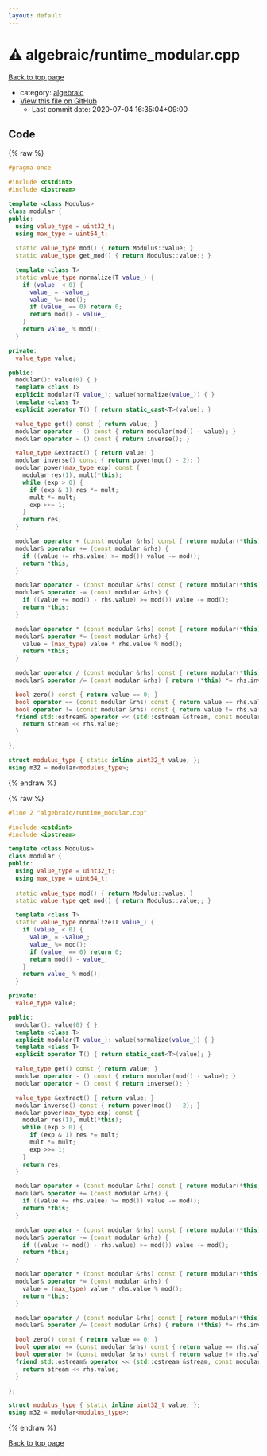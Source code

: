 ```yaml
---
layout: default
---
```


<!-- mathjax config similar to math.stackexchange -->
<script type="text/javascript" async
  src="https://cdnjs.cloudflare.com/ajax/libs/mathjax/2.7.5/MathJax.js?config=TeX-MML-AM_CHTML">
</script>
<script type="text/x-mathjax-config">
  MathJax.Hub.Config({
    TeX: { equationNumbers: { autoNumber: "AMS" }},
    tex2jax: {
      inlineMath: [ ['$','$'] ],
      processEscapes: true
    },
    "HTML-CSS": { matchFontHeight: false },
    displayAlign: "left",
    displayIndent: "2em"
  });
</script>

<script type="text/javascript" src="https://cdnjs.cloudflare.com/ajax/libs/jquery/3.4.1/jquery.min.js"></script>
<script src="https://cdn.jsdelivr.net/npm/jquery-balloon-js@1.1.2/jquery.balloon.min.js" integrity="sha256-ZEYs9VrgAeNuPvs15E39OsyOJaIkXEEt10fzxJ20+2I=" crossorigin="anonymous"></script>
<script type="text/javascript" src="../../assets/js/copy-button.js"></script>
<link rel="stylesheet" href="../../assets/css/copy-button.css" />


# :warning: algebraic/runtime_modular.cpp

<a href="../../index.html">Back to top page</a>

* category: <a href="../../index.html#c7f6ad568392380a8f4b4cecbaccb64c">algebraic</a>
* <a href="{{ site.github.repository_url }}/blob/master/algebraic/runtime_modular.cpp">View this file on GitHub</a>
    - Last commit date: 2020-07-04 16:35:04+09:00




## Code

<a id="unbundled"></a>
{% raw %}
```cpp
#pragma once

#include <cstdint>
#include <iostream>

template <class Modulus>
class modular {
public:
  using value_type = uint32_t;
  using max_type = uint64_t;
  
  static value_type mod() { return Modulus::value; } 
  static value_type get_mod() { return Modulus::value;; }

  template <class T>
  static value_type normalize(T value_) {
    if (value_ < 0) {
      value_ = -value_;
      value_ %= mod();
      if (value_ == 0) return 0;
      return mod() - value_;
    }
    return value_ % mod();
  }

private:
  value_type value;

public:
  modular(): value(0) { }
  template <class T>
  explicit modular(T value_): value(normalize(value_)) { }
  template <class T>
  explicit operator T() { return static_cast<T>(value); }

  value_type get() const { return value; }
  modular operator - () const { return modular(mod() - value); }
  modular operator ~ () const { return inverse(); }

  value_type &extract() { return value; }
  modular inverse() const { return power(mod() - 2); }
  modular power(max_type exp) const {
    modular res(1), mult(*this);
    while (exp > 0) {
      if (exp & 1) res *= mult;
      mult *= mult;
      exp >>= 1;
    }
    return res;
  }

  modular operator + (const modular &rhs) const { return modular(*this) += rhs; }
  modular& operator += (const modular &rhs) { 
    if ((value += rhs.value) >= mod()) value -= mod(); 
    return *this; 
  }

  modular operator - (const modular &rhs) const { return modular(*this) -= rhs; }
  modular& operator -= (const modular &rhs) { 
    if ((value += mod() - rhs.value) >= mod()) value -= mod(); 
    return *this; 
  }

  modular operator * (const modular &rhs) const { return modular(*this) *= rhs; }
  modular& operator *= (const modular &rhs) { 
    value = (max_type) value * rhs.value % mod();
    return *this;
  }

  modular operator / (const modular &rhs) const { return modular(*this) /= rhs; }
  modular& operator /= (const modular &rhs) { return (*this) *= rhs.inverse(); }

  bool zero() const { return value == 0; }
  bool operator == (const modular &rhs) const { return value == rhs.value; }
  bool operator != (const modular &rhs) const { return value != rhs.value; }
  friend std::ostream& operator << (std::ostream &stream, const modular &rhs) {
    return stream << rhs.value;
  }

};

struct modulus_type { static inline uint32_t value; };
using m32 = modular<modulus_type>;

```
{% endraw %}

<a id="bundled"></a>
{% raw %}
```cpp
#line 2 "algebraic/runtime_modular.cpp"

#include <cstdint>
#include <iostream>

template <class Modulus>
class modular {
public:
  using value_type = uint32_t;
  using max_type = uint64_t;
  
  static value_type mod() { return Modulus::value; } 
  static value_type get_mod() { return Modulus::value;; }

  template <class T>
  static value_type normalize(T value_) {
    if (value_ < 0) {
      value_ = -value_;
      value_ %= mod();
      if (value_ == 0) return 0;
      return mod() - value_;
    }
    return value_ % mod();
  }

private:
  value_type value;

public:
  modular(): value(0) { }
  template <class T>
  explicit modular(T value_): value(normalize(value_)) { }
  template <class T>
  explicit operator T() { return static_cast<T>(value); }

  value_type get() const { return value; }
  modular operator - () const { return modular(mod() - value); }
  modular operator ~ () const { return inverse(); }

  value_type &extract() { return value; }
  modular inverse() const { return power(mod() - 2); }
  modular power(max_type exp) const {
    modular res(1), mult(*this);
    while (exp > 0) {
      if (exp & 1) res *= mult;
      mult *= mult;
      exp >>= 1;
    }
    return res;
  }

  modular operator + (const modular &rhs) const { return modular(*this) += rhs; }
  modular& operator += (const modular &rhs) { 
    if ((value += rhs.value) >= mod()) value -= mod(); 
    return *this; 
  }

  modular operator - (const modular &rhs) const { return modular(*this) -= rhs; }
  modular& operator -= (const modular &rhs) { 
    if ((value += mod() - rhs.value) >= mod()) value -= mod(); 
    return *this; 
  }

  modular operator * (const modular &rhs) const { return modular(*this) *= rhs; }
  modular& operator *= (const modular &rhs) { 
    value = (max_type) value * rhs.value % mod();
    return *this;
  }

  modular operator / (const modular &rhs) const { return modular(*this) /= rhs; }
  modular& operator /= (const modular &rhs) { return (*this) *= rhs.inverse(); }

  bool zero() const { return value == 0; }
  bool operator == (const modular &rhs) const { return value == rhs.value; }
  bool operator != (const modular &rhs) const { return value != rhs.value; }
  friend std::ostream& operator << (std::ostream &stream, const modular &rhs) {
    return stream << rhs.value;
  }

};

struct modulus_type { static inline uint32_t value; };
using m32 = modular<modulus_type>;

```
{% endraw %}

<a href="../../index.html">Back to top page</a>

